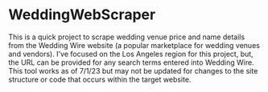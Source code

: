 # WeddingWebScraper
This is a quick project to scrape wedding venue price and name details from the Wedding Wire website (a popular marketplace for wedding venues and vendors).
I've focused on the Los Angeles region for this project, but, the URL can be provided for any search terms entered into Wedding Wire.
This tool works as of 7/1/23 but may not be updated for changes to the site structure or code that occurs within the target website.
